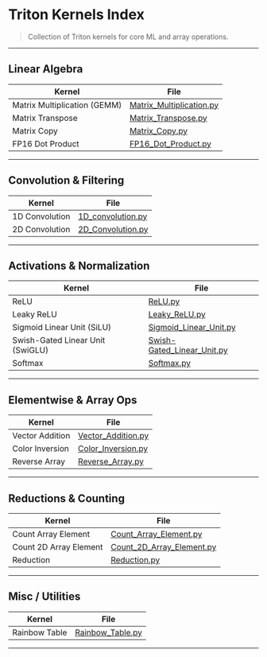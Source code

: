 # Triton Kernels Index

> Collection of Triton kernels for core ML and array operations.  

---

## Linear Algebra

| Kernel | File |
|---|---|
| Matrix Multiplication (GEMM) | [Matrix_Multiplication.py](./Matrix_Multiplication.py) |
| Matrix Transpose | [Matrix_Transpose.py](./Matrix_Transpose.py) |
| Matrix Copy | [Matrix_Copy.py](./Matrix_Copy.py) |
| FP16 Dot Product | [FP16_Dot_Product.py](./FP16_Dot_Product.py) |

---

## Convolution & Filtering

| Kernel | File |
|---|---|
| 1D Convolution | [1D_convolution.py](./1D_convolution.py) |
| 2D Convolution | [2D_Convolution.py](./2D_Convolution.py) |

---

## Activations & Normalization

| Kernel | File |
|---|---|
| ReLU | [ReLU.py](./ReLU.py) |
| Leaky ReLU | [Leaky_ReLU.py](./Leaky_ReLU.py) |
| Sigmoid Linear Unit (SiLU) | [Sigmoid_Linear_Unit.py](./Sigmoid_Linear_Unit.py) |
| Swish-Gated Linear Unit (SwiGLU) | [Swish-Gated_Linear_Unit.py](./Swish-Gated_Linear_Unit.py) |
| Softmax | [Softmax.py](./Softmax.py) |

---

## Elementwise & Array Ops

| Kernel | File |
|---|---|
| Vector Addition | [Vector_Addition.py](./Vector_Addition.py) |
| Color Inversion | [Color_Inversion.py](./Color_Inversion.py) |
| Reverse Array | [Reverse_Array.py](./Reverse_Array.py) |

---

## Reductions & Counting

| Kernel | File |
|---|---|
| Count Array Element | [Count_Array_Element.py](./Count_Array_Element.py) |
| Count 2D Array Element | [Count_2D_Array_Element.py](./Count_2D_Array_Element.py) |
| Reduction | [Reduction.py](./Reduction.py) |

---

## Misc / Utilities

| Kernel | File |
|---|---|
| Rainbow Table | [Rainbow_Table.py](./Rainbow_Table.py) |

---